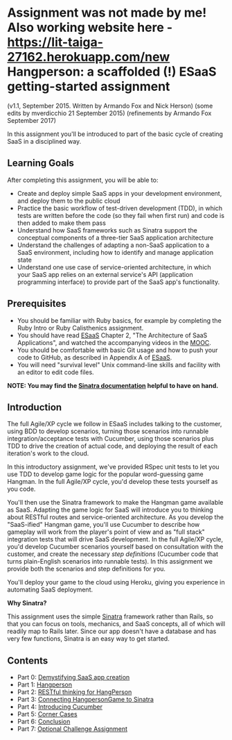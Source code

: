 Assignment was not made by me! Also working website here - https://lit-taiga-27162.herokuapp.com/new
Hangperson: a scaffolded (!) ESaaS getting-started assignment
=============================================================

(v1.1, September 2015.  Written by Armando Fox and Nick Herson)
(some edits by mverdicchio 21 September 2015)
(refinements by Armando Fox September 2017)

In this assignment you'll be introduced to part of the basic cycle of creating SaaS in a disciplined way.

Learning Goals
--------------
After completing this assignment, you will be able to:

* Create and deploy simple SaaS apps in your development environment, and deploy them to the public cloud
* Practice the basic workflow of test-driven development (TDD), in which tests are written before the code (so they fail when first run) and code is then added to make them pass
* Understand how SaaS frameworks such as Sinatra support the conceptual components of a three-tier SaaS application architecture
* Understand the challenges of adapting a non-SaaS application to a SaaS environment, including how to identify and manage application state
* Understand one use case of service-oriented architecture, in which your SaaS app relies on an external service's API (application programming interface) to provide part of the SaaS app's functionality.

Prerequisites
-------------
* You should be familiar with Ruby basics, for example by completing the Ruby Intro or Ruby Calisthenics assignment.
* You should have read [ESaaS](http://www.saasbook.info) Chapter 2, "The Architecture of SaaS Applications", and watched the accompanying videos in the [MOOC](http://www.saas-class.org).
* You should be comfortable with basic Git usage and how to push your code to GitHub, as described in Appendix A of [ESaaS](http://www.saasbook.info).
* You will need "survival level" Unix command-line skills and facility with an editor to edit code files.

**NOTE: You may find the [Sinatra documentation](https://sinatrarb.com) helpful to have on hand.**

Introduction
------------
The full Agile/XP cycle we follow in ESaaS includes talking to the customer, using BDD to develop scenarios, turning those scenarios into runnable integration/acceptance tests with Cucumber, using those scenarios plus TDD to drive the creation of actual code, and deploying the result of each iteration's work to the cloud.

In this introductory assignment, we've provided RSpec unit tests to let you use TDD to develop game logic for the popular word-guessing game Hangman.  In the full Agile/XP cycle, you'd develop these tests yourself as you code.

You'll then use the Sinatra framework to make the Hangman game available as SaaS.  Adapting the game logic for SaaS will introduce you to thinking about RESTful routes and service-oriented architecture. As you develop the "SaaS-ified" Hangman game, you'll use Cucumber to describe how gameplay will work from the player's point of view and as "full stack" integration tests that will drive SaaS development.  In the full Agile/XP cycle, you'd develop Cucumber scenarios yourself based on consultation with the customer, and create the necessary *step definitions* (Cucumber code that turns plain-English scenarios into runnable tests).  In this assignment we provide both the scenarios and step definitions for you.

You'll deploy your game to the cloud using Heroku, giving you experience in automating SaaS deployment.

**Why Sinatra?** 

This assignment uses the simple [Sinatra](https://github.com/sinatra/sinatra) framework rather than Rails, so that you can focus on tools, mechanics, and SaaS concepts, all of which will readily map to Rails later.  Since our app doesn't have a database and has very few functions, Sinatra is an easy way to get started.

Contents
---------

* Part 0: [Demystifying SaaS app creation](docs/part_0_create_saas_app.md)
* Part 1: [Hangperson](docs/part_1_hangperson.md)
* Part 2: [RESTful thinking for HangPerson](docs/part_2_restful_thinking.md)
* Part 3: [Connecting HangpersonGame to Sinatra](docs/part_3_connecting_hangperson_to_sinatra.md)
* Part 4: [Introducing Cucumber](docs/part_4_cucumber.md)
* Part 5: [Corner Cases](docs/part_5_corner_cases.md)
* Part 6: [Conclusion](docs/part_6_conclusion.md)
* Part 7: [Optional Challenge Assignment](docs/part_7_optional_challenge.md)
